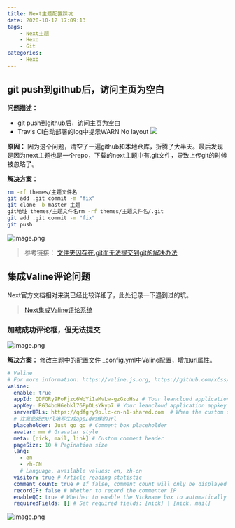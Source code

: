 ```yaml
---
title: Next主题配置踩坑
date: 2020-10-12 17:09:13
tags:
    - Next主题
    - Hexo
    - Git
categories:
    - Hexo
---
```


## git push到github后，访问主页为空白
**问题描述：**
- git push到github后，访问主页为空白
- Travis CI自动部署的log中提示WARN No layout
![](https://pic1.zhimg.com/v2-ce360b5ee451fcd9ad24d6b10935dde8_b.jpg)

**原因：**
因为这个问题，清空了一遍github和本地仓库，折腾了大半天。最后发现是因为next主题也是一个repo，下载的next主题中有.git文件，导致上传git的时候被忽略了。

**解决方案：**

```bash
rm -rf themes/主题文件名
git add .git commit -m "fix"
git clone -b master 主题
git地址 themes/主题文件名rm -rf themes/主题文件名/.git
git add .git commit -m "fix"
git push
```
![image.png](https://i.loli.net/2020/10/12/O5zsnLMTBbmAC4l.png)

> 参考链接：
> [文件夹因存在.git而无法提交到git的解决办法](https://www.cnblogs.com/reboot777/p/11164193.html)

## 集成Valine评论问题
Next官方文档相对来说已经比较详细了，此处记录一下遇到过的坑。
> [Next集成Valine评论系统](https://theme-next.js.org/docs/third-party-services/comments.html#Valine)
### 加载成功评论框，但无法提交
![image.png](https://i.loli.net/2020/10/12/y6eYsJk5MEx3fg9.png)

**解决方案：**
修改主题中的配置文件 _config.yml中Valine配置，增加url属性。

```yaml
# Valine
# For more information: https://valine.js.org, https://github.com/xCss/Valine
valine:
  enable: true
  appId: QDFGRy9PoFjzc6WqYi1aMvLw-gzGzoHsz # Your leancloud application appid
  appKey: RG34boH6ebkl76PpDLsYkyp7 # Your leancloud application appkey
  serverURLs: https://qdfgry9p.lc-cn-n1-shared.com  # When the custom domain name is enabled, fill it in here
  # 注意此处的url填写生成appId时候的url
  placeholder: Just go go # Comment box placeholder
  avatar: mm # Gravatar style
  meta: [nick, mail, link] # Custom comment header
  pageSize: 10 # Pagination size
  lang: 
    - en 
    - zh-CN 
    # Language, available values: en, zh-cn
  visitor: true # Article reading statistic
  comment_count: true # If false, comment count will only be displayed in post page, not in home page
  recordIP: false # Whether to record the commenter IP
  enableQQ: true # Whether to enable the Nickname box to automatically get QQ Nickname and QQ Avatar
  requiredFields: [] # Set required fields: [nick] | [nick, mail]

```
![image.png](https://i.loli.net/2020/10/12/94kdo6OqDWItGCA.png)

